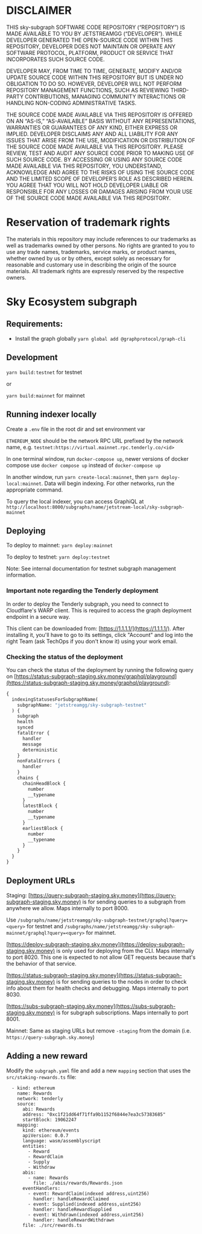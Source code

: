 # DISCLAIMER

THIS sky-subgraph SOFTWARE CODE REPOSITORY (“REPOSITORY”) IS MADE AVAILABLE TO YOU BY JETSTREAMGG (“DEVELOPER”). WHILE DEVELOPER GENERATED THE OPEN-SOURCE CODE WITHIN THIS REPOSITORY, DEVELOPER DOES NOT MAINTAIN OR OPERATE ANY SOFTWARE PROTOCOL, PLATFORM, PRODUCT OR SERVICE THAT INCORPORATES SUCH SOURCE CODE.

DEVELOPER MAY, FROM TIME TO TIME, GENERATE, MODIFY AND/OR UPDATE SOURCE CODE WITHIN THIS REPOSITORY BUT IS UNDER NO OBLIGATION TO DO SO. HOWEVER, DEVELOPER WILL NOT PERFORM REPOSITORY MANAGEMENT FUNCTIONS, SUCH AS REVIEWING THIRD-PARTY CONTRIBUTIONS, MANAGING COMMUNITY INTERACTIONS OR HANDLING NON-CODING ADMINISTRATIVE TASKS.

THE SOURCE CODE MADE AVAILABLE VIA THIS REPOSITORY IS OFFERED ON AN “AS-IS,” “AS-AVAILABLE” BASIS WITHOUT ANY REPRESENTATIONS, WARRANTIES OR GUARANTEES OF ANY KIND, EITHER EXPRESS OR IMPLIED. DEVELOPER DISCLAIMS ANY AND ALL LIABILITY FOR ANY ISSUES THAT ARISE FROM THE USE, MODIFICATION OR DISTRIBUTION OF THE SOURCE CODE MADE AVAILABLE VIA THIS REPOSITORY. PLEASE REVIEW, TEST AND AUDIT ANY SOURCE CODE PRIOR TO MAKING USE OF SUCH SOURCE CODE. BY ACCESSING OR USING ANY SOURCE CODE MADE AVAILABLE VIA THIS REPOSITORY, YOU UNDERSTAND, ACKNOWLEDGE AND AGREE TO THE RISKS OF USING THE SOURCE CODE AND THE LIMITED SCOPE OF DEVELOPER’S ROLE AS DESCRIBED HEREIN. YOU AGREE THAT YOU WILL NOT HOLD DEVELOPER LIABLE OR RESPONSIBLE FOR ANY LOSSES OR DAMAGES ARISING FROM YOUR USE OF THE SOURCE CODE MADE AVAILABLE VIA THIS REPOSITORY.

# Reservation of trademark rights

The materials in this repository may include references to our trademarks as well as trademarks owned by other persons. No rights are granted to you to use any trade names, trademarks, service marks, or product names, whether owned by us or by others, except solely as necessary for reasonable and customary use in describing the origin of the source materials. All trademark rights are expressly reserved by the respective owners.

# Sky Ecosystem subgraph

## Requirements:

- Install the graph globally `yarn global add @graphprotocol/graph-cli`

## Development

`yarn build:testnet` for testnet

or

`yarn build:mainnet` for mainnet

## Running indexer locally

Create a `.env` file in the root dir and set environment var

`ETHEREUM_NODE` should be the network RPC URL prefixed by the network name, e.g. `testnet:https://virtual.mainnet.rpc.tenderly.co/<id>`

In one terminal window, run `docker-compose up`, newer versions of docker compose use `docker compose up` instead of `docker-compose up`

In another window, run `yarn create-local:mainnet`, then `yarn deploy-local:mainnet`. Data will begin indexing. For other networks, run the appropriate command.

To query the local indexer, you can access GraphiQL at `http://localhost:8000/subgraphs/name/jetstream-local/sky-subgraph-mainnet`

## Deploying

To deploy to mainnet:
`yarn deploy:mainnet`

To deploy to testnet:
`yarn deploy:testnet`

Note: See internal documentation for testnet subgraph management information.

### Important note regarding the Tenderly deployment

In order to deploy the Tenderly subgraph, you need to connect to Cloudflare's WARP client. This is required to access the graph deployment endpoint in a secure way.

This client can be downloaded from: [https://1.1.1.1/](https://1.1.1.1/). After installing it, you'll have to go to its settings, click "Account" and log into the right Team (ask TechOps if you don't know it) using your work email.

### Checking the status of the deployment

You can check the status of the deployment by running the following query on [https://status-subgraph-staging.sky.money/graphql/playground](https://status-subgraph-staging.sky.money/graphql/playground):

```graphql
{
  indexingStatusesForSubgraphName(
    subgraphName: "jetstreamgg/sky-subgraph-testnet"
  ) {
    subgraph
    health
    synced
    fatalError {
      handler
      message
      deterministic
    }
    nonFatalErrors {
      handler
    }
    chains {
      chainHeadBlock {
        number
        __typename
      }
      latestBlock {
        number
        __typename
      }
      earliestBlock {
        number
        __typename
      }
    }
  }
}
```

## Deployment URLs

Staging:
[https://query-subgraph-staging.sky.money](https://query-subgraph-staging.sky.money) is for sending queries to a subgraph from anywhere we allow. Maps internally to port 8000.

Use `/subgraphs/name/jetstreamgg/sky-subgraph-testnet/graphql?query=<query>` for testnet and `/subgraphs/name/jetstreamgg/sky-subgraph-mainnet/graphql?query=<query>` for mainnet.

[https://deploy-subgraph-staging.sky.money](https://deploy-subgraph-staging.sky.money) is only used for deploying from the CLI. Maps internally to port 8020. This one is expected to not allow GET requests because that's the behavior of that service.

[https://status-subgraph-staging.sky.money](https://status-subgraph-staging.sky.money) is for sending queries to the nodes in order to check info about them for health checks and debugging. Maps internally to port 8030.

[https://subs-subgraph-staging.sky.money](https://subs-subgraph-staging.sky.money) is for subgraph subscriptions. Maps internally to port 8001.

Mainnet:
Same as staging URLs but remove `-staging` from the domain (i.e. `https://query-subgraph.sky.money`)

## Adding a new reward

Modify the `subgraph.yaml` file and add a new `mapping` section that uses the `src/staking-rewards.ts` file:

```shell
  - kind: ethereum
    name: Rewards
    network: tenderly
    source:
      abi: Rewards
      address: "0xc1f21dd64f71ffa9b1152f6844e7ea3c57383685"
      startBlock: 19062247
    mapping:
      kind: ethereum/events
      apiVersion: 0.0.7
      language: wasm/assemblyscript
      entities:
        - Reward
        - RewardClaim
        - Supply
        - Withdraw
      abis:
        - name: Rewards
          file: ./abis/rewards/Rewards.json
      eventHandlers:
        - event: RewardClaim(indexed address,uint256)
          handler: handleRewardClaimed
        - event: Supplied(indexed address,uint256)
          handler: handleRewardSupplied
        - event: Withdrawn(indexed address,uint256)
          handler: handleRewardWithdrawn
      file: ./src/rewards.ts
```
